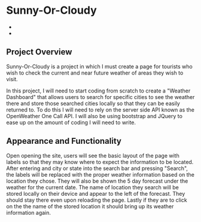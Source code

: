 # Sunny-Or-Cloudy

*
*

## Project Overview
Sunny-Or-Cloudy is a project in which I must create a page for tourists who wish to check the current and near future weather of areas they wish to visit.

In this project, I will need to start coding from scratch to create a "Weather Dashboard" that allows users to search for specific cities to see the weather there and store those searched cities locally so that they can be easily returned to. To do this I will need to rely on the server side API known as the OpenWeather One Call API. I will also be using bootstrap and JQuery to ease up on the amount of coding I will need to write.

## Appearance and Functionality
Open opening the site, users will see the basic layout of the page with labels so that they may know where to expect the information to be located. After entering and city or state into the search bar and pressing "Search", the labels will be replaced with the proper weather information based on the location they chose. They will also be shown the 5 day forecast under the  weather for the current date. The name of location they search will be stored locally on their device and appear to the left of the forecast. They should stay there even upon reloading the page. Lastly if they are to click on the the name of the stored location it should bring up its weather information again.